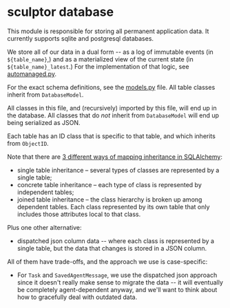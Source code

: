 # sculptor database

This module is responsible for storing all permanent application data.
It currently supports sqlite and postgresql databases.

We store all of our data in a dual form -- as a log of immutable events (in `${table_name}`,)
and as a materialized view of the current state (in `${table_name}_latest`.)
For the implementation of that logic, see [automanaged.py](automanaged.py).

For the exact schema definitions, see the [models.py](models.py) file.
All table classes inherit from `DatabaseModel`.

All classes in this file, and (recursively) imported by this file, will end up in the database.
All classes that do *not* inherit from `DatabaseModel` will end up being serialized as JSON.

Each table has an ID class that is specific to that table, and which inherits from `ObjectID`.

Note that there are [3 different ways of mapping inheritance in SQLAlchemy](https://docs.sqlalchemy.org/en/20/orm/inheritance.html):

- single table inheritance – several types of classes are represented by a single table;
- concrete table inheritance – each type of class is represented by independent tables;
- joined table inheritance – the class hierarchy is broken up among dependent tables. Each class represented by its own table that only includes those attributes local to that class.

Plus one other alternative:

- dispatched json column data -- where each class is represented by a single table, but the data that changes is stored in a JSON column.

All of them have trade-offs, and the approach we use is case-specific:
- For `Task` and `SavedAgentMessage`,
  we use the dispatched json approach since it doesn't really make sense to migrate the data --
  it will eventually be completely agent-dependent anyway,
  and we'll want to think about how to gracefully deal with outdated data.
